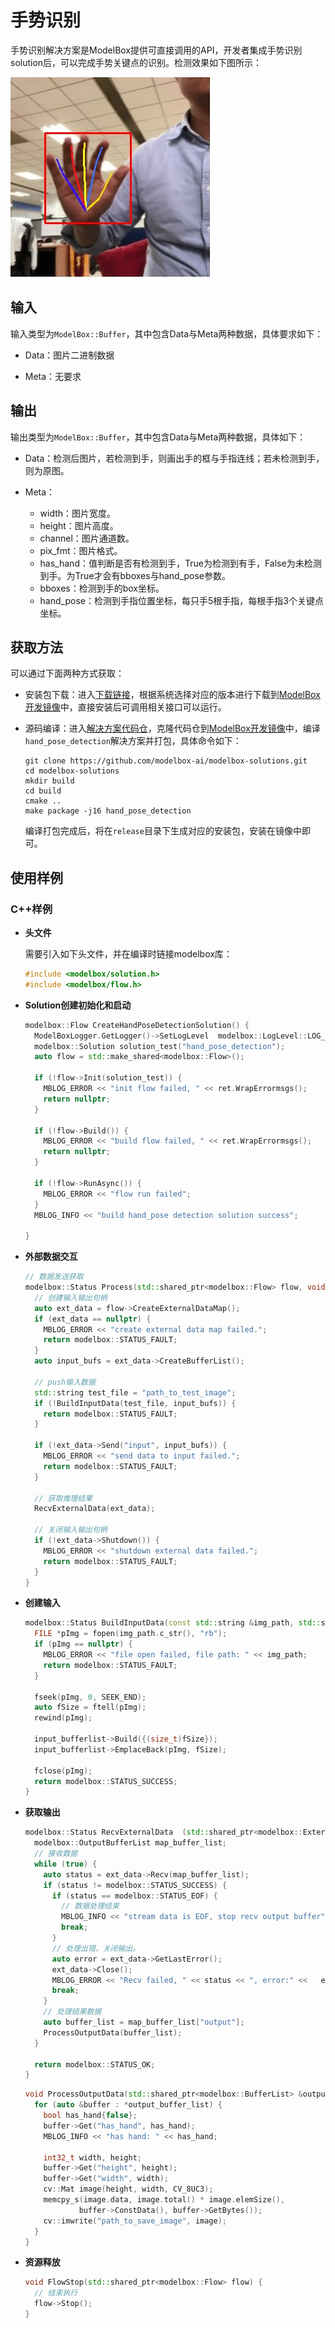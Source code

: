 # 手势识别

手势识别解决方案是ModelBox提供可直接调用的API，开发者集成手势识别solution后，可以完成手势关键点的识别。检测效果如下图所示：

![hand_pose_result](../assets/images/figure/solution/hand_pose_result.jpg)

## 输入

输入类型为`ModelBox::Buffer`，其中包含Data与Meta两种数据，具体要求如下：

- Data：图片二进制数据

- Meta：无要求

## 输出

输出类型为`ModelBox::Buffer`，其中包含Data与Meta两种数据，具体如下：

- Data：检测后图片，若检测到手，则画出手的框与手指连线；若未检测到手，则为原图。

- Meta：
  - width：图片宽度。
  - height：图片高度。
  - channel：图片通道数。
  - pix_fmt：图片格式。
  - has_hand：值判断是否有检测到手，True为检测到有手，False为未检测到手。为True才会有bboxes与hand_pose参数。
  - bboxes：检测到手的box坐标。
  - hand_pose：检测到手指位置坐标，每只手5根手指，每根手指3个关键点坐标。

## 获取方法

可以通过下面两种方式获取：

- 安装包下载：进入[下载链接](http://download.modelbox-ai.com/solutions/hand_pose_detection/)，根据系统选择对应的版本进行下载到[ModelBox开发镜像](../environment/container-usage.md#支持容器列表)中，直接安装后可调用相关接口可以运行。

- 源码编译：进入[解决方案代码仓](https://github.com/modelbox-ai/modelbox-solutions)，克隆代码仓到[ModelBox开发镜像](../environment/container-usage.md#支持容器列表)中，编译`hand_pose_detection`解决方案并打包，具体命令如下：

  ```shell
  git clone https://github.com/modelbox-ai/modelbox-solutions.git
  cd modelbox-solutions
  mkdir build
  cd build
  cmake ..
  make package -j16 hand_pose_detection
  ```

  编译打包完成后，将在`release`目录下生成对应的安装包，安装在镜像中即可。

## 使用样例

### C++样例

- **头文件**

  需要引入如下头文件，并在编译时链接modelbox库：

  ```cpp
  #include <modelbox/solution.h>
  #include <modelbox/flow.h>
  ```

- **Solution创建初始化和启动**

  ```c++
  modelbox::Flow CreateHandPoseDetectionSolution() {
    ModelBoxLogger.GetLogger()->SetLogLevel  modelbox::LogLevel::LOG_INFO);
    modelbox::Solution solution_test("hand_pose_detection");
    auto flow = std::make_shared<modelbox::Flow>();
  
    if (!flow->Init(solution_test)) {
      MBLOG_ERROR << "init flow failed, " << ret.WrapErrormsgs();
      return nullptr;
    }
  
    if (!flow->Build()) {
      MBLOG_ERROR << "build flow failed, " << ret.WrapErrormsgs();
      return nullptr;
    }
  
    if (!flow->RunAsync()) {
      MBLOG_ERROR << "flow run failed";
    }
    MBLOG_INFO << "build hand_pose detection solution success";

  }

  ```

- **外部数据交互**

  ```c++
  // 数据发送获取
  modelbox::Status Process(std::shared_ptr<modelbox::Flow> flow, void *data, int len) {
    // 创建输入输出句柄
    auto ext_data = flow->CreateExternalDataMap();
    if (ext_data == nullptr) {
      MBLOG_ERROR << "create external data map failed.";
      return modelbox::STATUS_FAULT;
    }
    auto input_bufs = ext_data->CreateBufferList();
  
    // push输入数据
    std::string test_file = "path_to_test_image";
    if (!BuildInputData(test_file, input_bufs)) {
      return modelbox::STATUS_FAULT;
    }
  
    if (!ext_data->Send("input", input_bufs)) {
      MBLOG_ERROR << "send data to input failed.";
      return modelbox::STATUS_FAULT;
    }
  
    // 获取推理结果
    RecvExternalData(ext_data);
  
    // 关闭输入输出句柄
    if (!ext_data->Shutdown()) {
      MBLOG_ERROR << "shutdown external data failed.";
      return modelbox::STATUS_FAULT;
    }
  }
  ```

- **创建输入**

  ```cpp
  modelbox::Status BuildInputData(const std::string &img_path, std::shared_ptr<modelbox::BufferList> &input_bufferlist) {
    FILE *pImg = fopen(img_path.c_str(), "rb");
    if (pImg == nullptr) {
      MBLOG_ERROR << "file open failed, file path: " << img_path;
      return modelbox::STATUS_FAULT;
    }
  
    fseek(pImg, 0, SEEK_END);
    auto fSize = ftell(pImg);
    rewind(pImg);

    input_bufferlist->Build({(size_t)fSize});
    input_bufferlist->EmplaceBack(pImg, fSize);
  
    fclose(pImg);
    return modelbox::STATUS_SUCCESS;
  }
  ```

- **获取输出**

  ```cpp
  modelbox::Status RecvExternalData  (std::shared_ptr<modelbox::ExternalDataMap> ext_data) {
    modelbox::OutputBufferList map_buffer_list;
    // 接收数据
    while (true) {
      auto status = ext_data->Recv(map_buffer_list);
      if (status != modelbox::STATUS_SUCCESS) {
        if (status == modelbox::STATUS_EOF) {
          // 数据处理结束
          MBLOG_INFO << "stream data is EOF, stop recv output buffer";
          break;
        }
        // 处理出错，关闭输出。
        auto error = ext_data->GetLastError();
        ext_data->Close();
        MBLOG_ERROR << "Recv failed, " << status << ", error:" <<   error->GetDesc();
        break;
      }
      // 处理结果数据
      auto buffer_list = map_buffer_list["output"];
      ProcessOutputData(buffer_list);
    }

    return modelbox::STATUS_OK;
  }
  ```
  
  ```cpp
  void ProcessOutputData(std::shared_ptr<modelbox::BufferList> &output_buffer_list) {
    for (auto &buffer : *output_buffer_list) {
      bool has_hand{false};
      buffer->Get("has_hand", has_hand);
      MBLOG_INFO << "has hand: " << has_hand;

      int32_t width, height;
      buffer->Get("height", height);
      buffer->Get("width", width);
      cv::Mat image(height, width, CV_8UC3);
      memcpy_s(image.data, image.total() * image.elemSize(),
              buffer->ConstData(), buffer->GetBytes());
      cv::imwrite("path_to_save_image", image);
    }
  }
  ```

- **资源释放**

  ```c++
  void FlowStop(std::shared_ptr<modelbox::Flow> flow) {
    // 结束执行
    flow->Stop();
  }
  ```

